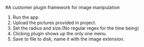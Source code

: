 #A customer plugin framework for image manipulation

1. Run the app.
2. Upload the pictures provided in project.
3. Set the radius and size.(No regular regex for the time being)
4. Clicking plugin shows up the only one menu.
5. Save to file to disk, name it with the image extension.
